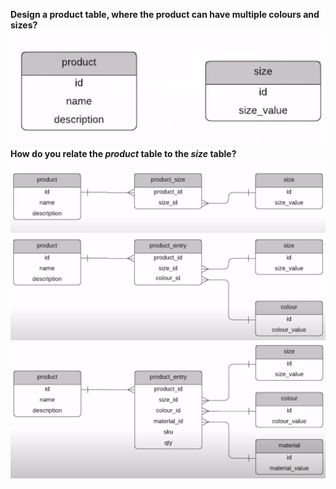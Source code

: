 **Design a product table, where the product can have multiple colours and sizes?**
![Alt text](/images/product_attribute.png?raw=true "Optional Title")
**How do you relate the _product_ table to the _size_ table?**
![Alt text](/images/product_attribute1.png?raw=true "Optional Title")
![Alt text](/images/product_attribute2.png?raw=true "Optional Title")
![Alt text](/images/product_attribute3.png?raw=true "Optional Title")